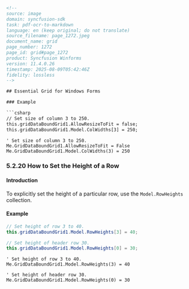 ```html
<!-- 
source: image
domain: syncfusion-sdk
task: pdf-ocr-to-markdown
language: en (keep original; do not translate)
source_filename: page_1272.jpeg
document_name: grid
page_number: 1272
page_id: grid#page_1272
product: Syncfusion Winforms
version: 11.4.0.26
timestamp: 2025-08-09T05:42:46Z
fidelity: lossless
-->

## Essential Grid for Windows Forms

### Example

```csharp
// Set size of column 3 to 250.
this.gridDataBoundGrid1.AllowResizeToFit = false;
this.gridDataBoundGrid1.Model.ColWidths[3] = 250;
```

```vb.net
' Set size of column 3 to 250.
Me.GridDataBoundGrid1.AllowResizeToFit = False
Me.GridDataBoundGrid1.Model.ColWidths(3) = 250
```

### 5.2.20 How to Set the Height of a Row

#### Introduction

To explicitly set the height of a particular row, use the `Model.RowHeights` collection.

#### Example

```csharp
// Set height of row 3 to 40.
this.gridDataBoundGrid1.Model.RowHeights[3] = 40;

// Set height of header row 30.
this.gridDataBoundGrid1.Model.RowHeights[0] = 30;
```

```vb.net
' Set height of row 3 to 40.
Me.GridDataBoundGrid1.Model.RowHeights(3) = 40

' Set height of header row 30.
Me.GridDataBoundGrid1.Model.RowHeights(0) = 30
```

<!-- tags: [grid, windows forms, row height, column width, model.rowheights, model.colwidths] keywords: [essential grid, windows forms, how to set row height, set row height, set column width, grid setting] -->
```